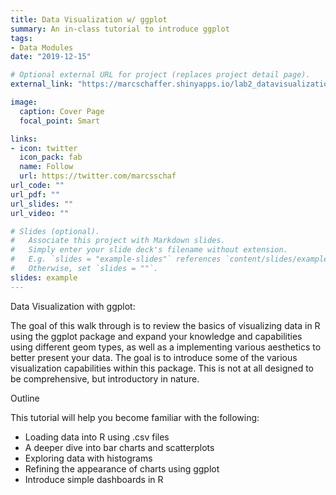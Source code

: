 ```yaml
---
title: Data Visualization w/ ggplot
summary: An in-class tutorial to introduce ggplot
tags:
- Data Modules
date: "2019-12-15"

# Optional external URL for project (replaces project detail page).
external_link: "https://marcschaffer.shinyapps.io/lab2_datavisualization_w_ggplot/"

image:
  caption: Cover Page
  focal_point: Smart

links:
- icon: twitter
  icon_pack: fab
  name: Follow
  url: https://twitter.com/marcsschaf
url_code: ""
url_pdf: ""
url_slides: ""
url_video: ""

# Slides (optional).
#   Associate this project with Markdown slides.
#   Simply enter your slide deck's filename without extension.
#   E.g. `slides = "example-slides"` references `content/slides/example-slides.md`.
#   Otherwise, set `slides = ""`.
slides: example
---
```


Data Visualization with ggplot:

The goal of this walk through is to review the basics of visualizing data in R using the ggplot package and expand your knowledge and capabilities using different geom types, as well as a implementing various aesthetics to better present your data. The goal is to introduce some of the various visualization capabilities within this package. This is not at all designed to be comprehensive, but introductory in nature.

Outline

This tutorial will help you become familiar with the following:

- Loading data into R using .csv files
- A deeper dive into bar charts and scatterplots
- Exploring data with histograms
- Refining the appearance of charts using ggplot
- Introduce simple dashboards in R
